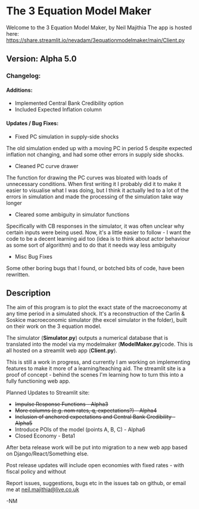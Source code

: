 # The 3 Equation Model Maker
Welcome to the 3 Equation Model Maker, by Neil Majithia
The app is hosted here: https://share.streamlit.io/nevadam/3equationmodelmaker/main/Client.py 

## Version: **Alpha 5.0**

### Changelog: 

#### Additions:
* Implemented Central Bank Credibility option
* Included Expected Inflation column

#### Updates / Bug Fixes:
* Fixed PC simulation in supply-side shocks

The old simulation ended up with a moving PC in period 5 despite expected inflation not changing, and had some other errors in supply side shocks.
* Cleaned PC curve drawer

The function for drawing the PC curves was bloated with loads of unnecessary conditions. When first writing it I probably did it to make it easier to visualise what I was doing, but I think it actually led to a lot of the errors in simulation and made the processing of the simulation take way longer
* Cleared some ambiguity in simulator functions

Specifically with CB responses in the simulator, it was often unclear why certain inputs were being used. Now, it's a little easier to follow - I want the code to be a decent learning aid too (idea is to think about actor behaviour as some sort of algorithm) and to do that it needs way less ambiguity
* Misc Bug Fixes

Some other boring bugs that I found, or botched bits of code, have been rewritten.

## Description
The aim of this program is to plot the exact state of the macroeconomy at any time period in a simulated shock.
It's a reconstruction of the Carlin & Soskice macroeconomic simulator (the excel simulator in the folder), built on their work on the 3 equation model.

The simulator (**Simulator.py**) outputs a numerical database that is translated into the model via my modelmaker  (**ModelMaker.py**)code. This is all hosted on a streamlit web app (**Client.py**).

This is still a work in progress, and currently I am working on implementing features to make it more of a learning/teaching aid. The streamlit site is a proof of concept - behind the scenes I'm learning how to turn this into a fully functioning web app.

Planned Updates to Streamlit site:
* ~~Impulse Response Functions - Alpha3~~
* ~~More columns (e.g. nom rates, q, expectations?) - Alpha4~~
* ~~Inclusion of anchored expectations and Central Bank Credibility - Alpha5~~
* Introduce POIs of the model (points A, B, C) - Alpha6
* Closed Economy - Beta1

After beta release work will be put into migration to a new web app based on Django/React/Something else.

Post release updates will include open economies with fixed rates - with fiscal policy and without

Report issues, suggestions, bugs etc in the issues tab on github, or email me at neil.majithia@live.co.uk 

-NM
